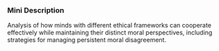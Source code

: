 ### Mini Description

Analysis of how minds with different ethical frameworks can cooperate effectively while maintaining their distinct moral perspectives, including strategies for managing persistent moral disagreement.
